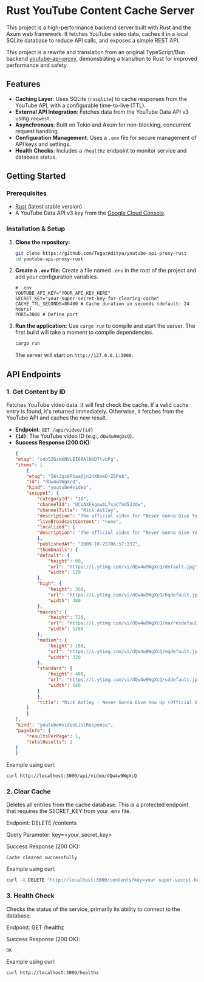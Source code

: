 # Rust YouTube Content Cache Server

This project is a high-performance backend server built with Rust and the Axum web framework. It fetches YouTube video data, caches it in a local SQLite database to reduce API calls, and exposes a simple REST API.

This project is a rewrite and translation from an original TypeScript/Bun backend [youtube-api-proxy](https://github.com/TegarAditya/youtube-api-proxy), demonstrating a transition to Rust for improved performance and safety.

## Features

- **Caching Layer**: Uses SQLite (`rusqlite`) to cache responses from the YouTube API, with a configurable time-to-live (TTL).
- **External API Integration**: Fetches data from the YouTube Data API v3 using `reqwest`.
- **Asynchronous**: Built on Tokio and Axum for non-blocking, concurrent request handling.
- **Configuration Management**: Uses a `.env` file for secure management of API keys and settings.
- **Health Checks**: Includes a `/healthz` endpoint to monitor service and database status.

## Getting Started

### Prerequisites

- [Rust](https://www.rust-lang.org/tools/install) (latest stable version)
- A YouTube Data API v3 key from the [Google Cloud Console](https://console.cloud.google.com/).

### Installation & Setup

1.  **Clone the repository:**
    ```bash
    git clone https://github.com/TegarAditya/youtube-api-proxy-rust
    cd youtube-api-proxy-rust
    ```

2.  **Create a `.env` file:**
    Create a file named `.env` in the root of the project and add your configuration variables.

    ```env
    # .env
    YOUTUBE_API_KEY="YOUR_API_KEY_HERE"
    SECRET_KEY="your-super-secret-key-for-clearing-cache"
    CACHE_TTL_SECONDS=86400 # Cache duration in seconds (default: 24 hours)
    PORT=3000 # Define port
    ```

3.  **Run the application:**
    Use `cargo run` to compile and start the server. The first build will take a moment to compile dependencies.

    ```bash
    cargo run
    ```

    The server will start on `http://127.0.0.1:3000`.

## API Endpoints

### 1. Get Content by ID

Fetches YouTube video data. It will first check the cache. If a valid cache entry is found, it's returned immediately. Otherwise, it fetches from the YouTube API and caches the new result.

- **Endpoint**: `GET /api/video/{id}`
- **`{id}`**: The YouTube video ID (e.g., `dQw4w9WgXcQ`).
- **Success Response (200 OK)**:
    ```json
    {
    "etag": "o4b5ZGzkKNVLEI60AlNbD7tvbPg",
    "items": [
        {
        "etag": "I6s3gc8P1aaOjn1nXKmxD-Z6Pn8",
        "id": "dQw4w9WgXcQ",
        "kind": "youtube#video",
        "snippet": {
            "categoryId": "10",
            "channelId": "UCuAXFkgsw1L7xaCfnd5JJOw",
            "channelTitle": "Rick Astley",
            "description": "The official video for “Never Gonna Give You Up” by Rick Astley...",
            "liveBroadcastContent": "none",
            "localized": {
            "description": "The official video for “Never Gonna Give You Up” by Rick Astley..."
            },
            "publishedAt": "2009-10-25T06:57:33Z",
            "thumbnails": {
            "default": {
                "height": 90,
                "url": "https://i.ytimg.com/vi/dQw4w9WgXcQ/default.jpg",
                "width": 120
            },
            "high": {
                "height": 360,
                "url": "https://i.ytimg.com/vi/dQw4w9WgXcQ/hqdefault.jpg",
                "width": 480
            },
            "maxres": {
                "height": 720,
                "url": "https://i.ytimg.com/vi/dQw4w9WgXcQ/maxresdefault.jpg",
                "width": 1280
            },
            "medium": {
                "height": 180,
                "url": "https://i.ytimg.com/vi/dQw4w9WgXcQ/mqdefault.jpg",
                "width": 320
            },
            "standard": {
                "height": 480,
                "url": "https://i.ytimg.com/vi/dQw4w9WgXcQ/sddefault.jpg",
                "width": 640
            }
            },
            "title": "Rick Astley - Never Gonna Give You Up (Official Video) (4K Remaster)"
        }
        }
    ],
    "kind": "youtube#videoListResponse",
    "pageInfo": {
        "resultsPerPage": 1,
        "totalResults": 1
    }
    }
    ```
Example using curl:
```bash
curl http://localhost:3000/api/video/dQw4w9WgXcQ
```

### 2. Clear Cache
Deletes all entries from the cache database. This is a protected endpoint that requires the SECRET_KEY from your .env file.

Endpoint: DELETE /contents

Query Parameter: key=<your_secret_key>

Success Response (200 OK):
```
Cache cleared successfully
```

Example using curl:
```bash
curl -X DELETE "http://localhost:3000/contents?key=your-super-secret-key-for-clearing-cache"
```

### 3. Health Check
Checks the status of the service, primarily its ability to connect to the database.

Endpoint: GET /healthz

Success Response (200 OK):

```
OK
```
Example using curl:

```bash
curl http://localhost:3000/healthz
```